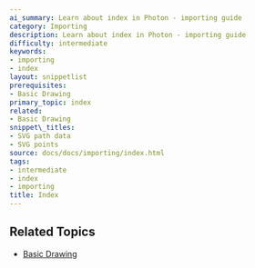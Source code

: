 ```yaml
---
ai_summary: Learn about index in Photon - importing guide
category: Importing
description: Learn about index in Photon - importing guide
difficulty: intermediate
keywords:
- importing
- index
layout: snippetlist
prerequisites:
- Basic Drawing
primary_topic: index
related:
- Basic Drawing
snippet\_titles:
- SVG path data
- SVG points
source: docs/docs/importing/index.html
tags:
- intermediate
- index
- importing
title: Index
---
```



## Related Topics

- [Basic Drawing](../index.md)

